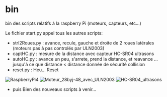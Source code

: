 # bin
bin des scripts relatifs à la raspberry Pi (moteurs, capteurs, etc...)

Le fichier start.py appel tous les autres scripts:
-	strl2Roues.py 	: avance, recule, gauche et droite de 2 roues latérales (moteurs pas à pas controlés par ULN2003)
-	captHC.py 	: mesure de la distance avec capteur HC-SR04 ultrasons
-	autoHC.py	: avance un peu, s'arrete, prend la distance, et reavance ... jusqu'à ce que distance < distance donnée de sécurité collision
-	reset.py	: Heu... Reset

![RaspberryPi4](https://images.frandroid.com/wp-content/uploads/2019/06/raspberry-pi-4-1200x857.jpg "RaspberryPi4")
![Moteur_28byj-48_avec_ULN2003](https://market.samm.com/28byj-48-stepper-motor-uln2003-driver-card-general-in-428-25-O.png "Moteur_28byj-48_avec_ULN2003")
![HC-SR04_ultrasons](https://images.amain.com/images/large/ose/osehc-sr04.jpg?width=47 "HC-SR04_ultrasons")

* puis Bien des nouveaux scripts à venir...

